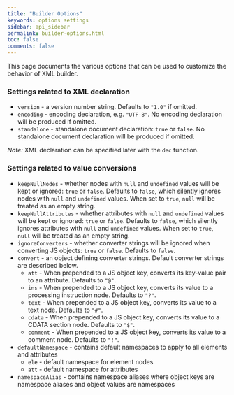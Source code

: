 ```yaml
---
title: "Builder Options"
keywords: options settings
sidebar: api_sidebar
permalink: builder-options.html
toc: false
comments: false
---
```


This page documents the various options that can be used to customize the behavior of XML builder.

### Settings related to XML declaration

* `version` - a version number string. Defaults to `"1.0"` if omitted.
* `encoding` - encoding declaration, e.g. `"UTF-8"`. No encoding declaration will be produced if omitted.
* `standalone` - standalone document declaration: `true` or `false`. No standalone document declaration will be produced if omitted.

_Note:_ XML declaration can be specified later with the `dec` function.

### Settings related to value conversions

* `keepNullNodes` - whether nodes with `null` and `undefined` values will be kept or ignored: `true` or `false`. Defaults to `false`, which silently ignores nodes with `null` and `undefined` values. When set to `true`, `null` will be treated as an empty string.
* `keepNullAttributes` - whether attributes with `null` and `undefined` values will be kept or ignored: `true` or `false`. Defaults to `false`, which silently ignores attributes with `null` and `undefined` values. When set to `true`, `null` will be treated as an empty string.
* `ignoreConverters` - whether converter strings will be ignored when converting JS objects: `true` or `false`. Defaults to `false`.
* `convert` - an object defining converter strings. Default converter strings are described below.
  * `att` -  When prepended to a JS object key, converts its key-value pair to an attribute. Defaults to `"@"`.
  * `ins` - When prepended to a JS object key, converts its value to a processing instruction node. Defaults to `"?"`.
  * `text` - When prepended to a JS object key, converts its value to a text node. Defaults to `"#"`.
  * `cdata` - When prepended to a JS object key, converts its value to a CDATA section node. Defaults to `"$"`.
  * `comment` - When prepended to a JS object key, converts its value to a comment node. Defaults to `"!"`.
* `defaultNamespace` - contains default namespaces to apply to all elements and attributes
  * `ele` - default namespace for element nodes
  * `att` - default namespace for attributes
* `namespaceAlias` - contains namespace aliases where object keys are namespace aliases and object values are namespaces
